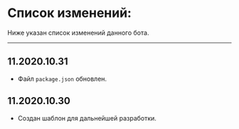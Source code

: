 # Список изменений:
Ниже указан список изменений данного бота.
***
## 11.2020.10.31
* Файл `package.json` обновлен.

## 11.2020.10.30
* Создан шаблон для дальнейшей разработки.
